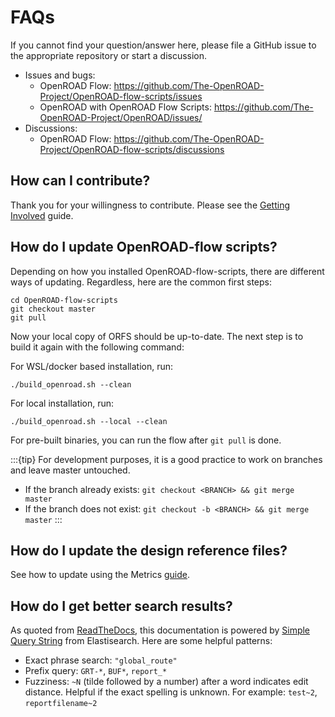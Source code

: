 # FAQs

If you cannot find your question/answer here, please file a GitHub issue to
the appropriate repository or start a discussion.

-   Issues and bugs:
    -   OpenROAD Flow: <https://github.com/The-OpenROAD-Project/OpenROAD-flow-scripts/issues>
    -   OpenROAD with OpenROAD Flow Scripts: <https://github.com/The-OpenROAD-Project/OpenROAD/issues/>
-   Discussions:
    -   OpenROAD Flow: <https://github.com/The-OpenROAD-Project/OpenROAD-flow-scripts/discussions>

## How can I contribute?

Thank you for your willingness to contribute. Please see the
[Getting Involved](../contrib/GettingInvolved) guide.

## How do I update OpenROAD-flow scripts?

Depending on how you installed OpenROAD-flow-scripts, there are different ways of updating. Regardless, here are the common first steps:

```shell
cd OpenROAD-flow-scripts
git checkout master
git pull
```

Now your local copy of ORFS should be up-to-date. The next step is to build it again with the following command: 

For WSL/docker based installation, run:
```shell
./build_openroad.sh --clean
```

For local installation, run:
```shell
./build_openroad.sh --local --clean
```

For pre-built binaries, you can run the flow after `git pull` is done.

:::{tip} 
For development purposes, it is a good practice to work on branches and leave master untouched. 
- If the branch already exists: `git checkout <BRANCH> && git merge master`
- If the branch does not exist: `git checkout -b <BRANCH> && git merge master` 
:::

## How do I update the design reference files?

See how to update using the Metrics [guide](../contrib/Metrics.md).

## How do I get better search results?

As quoted from [ReadTheDocs](https://docs.readthedocs.io/en/stable/server-side-search/syntax.html#special-queries), this documentation is powered by [Simple Query String](https://www.elastic.co/guide/en/elasticsearch/reference/current/query-dsl-simple-query-string-query.html#) from Elastisearch. Here are some helpful patterns:

- Exact phrase search: `"global_route"`
- Prefix query: `GRT-*`, `BUF*`, `report_*`
- Fuzziness: `~N` (tilde followed by a number) after a word indicates edit distance. Helpful if the exact spelling is unknown. For example: `test~2`, `reportfilename~2`
